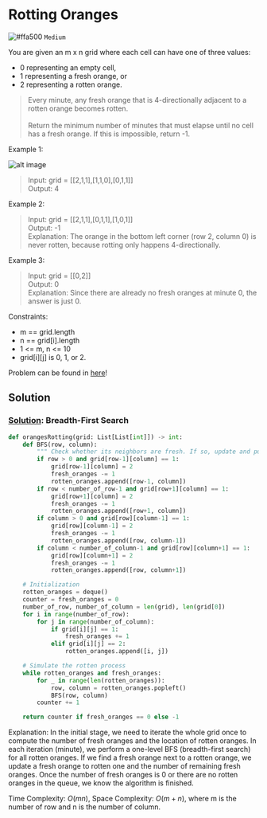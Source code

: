 # Rotting Oranges
![#ffa500](https://placehold.co/1x1/ffa500/ffa500.png) `Medium`

You are given an m x n grid where each cell can have one of three values:
- 0 representing an empty cell,
- 1 representing a fresh orange, or
- 2 representing a rotten orange.

> Every minute, any fresh orange that is 4-directionally adjacent to a rotten orange becomes rotten. <br><br>
Return the minimum number of minutes that must elapse until no cell has a fresh orange. If this is impossible, return -1.

Example 1:

![alt image](https://assets.leetcode.com/uploads/2019/02/16/oranges.png)

> Input: grid = [[2,1,1],[1,1,0],[0,1,1]]\
Output: 4

Example 2:

> Input: grid = [[2,1,1],[0,1,1],[1,0,1]]\
Output: -1\
Explanation: The orange in the bottom left corner (row 2, column 0) is never rotten, because rotting only happens 4-directionally.

Example 3:

> Input: grid = [[0,2]]\
Output: 0\
Explanation: Since there are already no fresh oranges at minute 0, the answer is just 0.
 

Constraints:
- m == grid.length
- n == grid[i].length
- $1$ <= m, n <= $10$
- grid[i][j] is $0$, $1$, or $2$.

Problem can be found in [here](https://leetcode.com/problems/rotting-oranges)!

## Solution
### [Solution](/Graph/994-RottingOranges/solution.py): Breadth-First Search

```python
def orangesRotting(grid: List[List[int]]) -> int:
    def BFS(row, column):
        """ Check whether its neighbors are fresh. If so, update and push into queue. """
        if row > 0 and grid[row-1][column] == 1:
            grid[row-1][column] = 2
            fresh_oranges -= 1
            rotten_oranges.append([row-1, column])
        if row < number_of_row-1 and grid[row+1][column] == 1:
            grid[row+1][column] = 2
            fresh_oranges -= 1
            rotten_oranges.append([row+1, column])
        if column > 0 and grid[row][column-1] == 1:
            grid[row][column-1] = 2
            fresh_oranges -= 1
            rotten_oranges.append([row, column-1])
        if column < number_of_column-1 and grid[row][column+1] == 1:
            grid[row][column+1] = 2
            fresh_oranges -= 1
            rotten_oranges.append([row, column+1])

    # Initialization
    rotten_oranges = deque()
    counter = fresh_oranges = 0
    number_of_row, number_of_column = len(grid), len(grid[0])
    for i in range(number_of_row):
        for j in range(number_of_column):
            if grid[i][j] == 1:
                fresh_oranges += 1
            elif grid[i][j] == 2:
                rotten_oranges.append([i, j])

    # Simulate the rotten process
    while rotten_oranges and fresh_oranges:
        for _ in range(len(rotten_oranges)):
            row, column = rotten_oranges.popleft()
            BFS(row, column)
        counter += 1

    return counter if fresh_oranges == 0 else -1
```

Explanation: In the initial stage, we need to iterate the whole grid once to compute the number of fresh oranges and the location of rotten oranges. In each iteration (minute), we perform a one-level BFS (breadth-first search) for all rotten oranges. If we find a fresh orange next to a rotten orange, we update a fresh orange to rotten one and the number of remaining fresh oranges. Once the number of fresh oranges is 0 or there are no rotten oranges in the queue, we know the algorithm is finished.

Time Complexity: $O(mn)$, Space Complexity: $O(m+n)$, where m is the number of row and n is the number of column.
